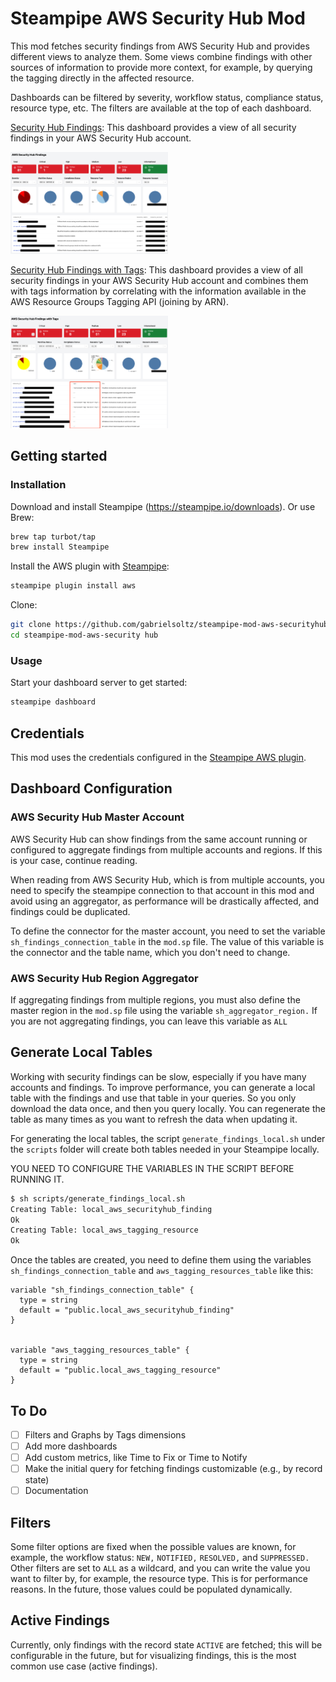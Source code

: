 # Steampipe AWS Security Hub Mod

This mod fetches security findings from AWS Security Hub and provides different views to analyze them. Some views combine findings with other sources of information to provide more context, for example, by querying the tagging directly in the affected resource.

Dashboards can be filtered by severity, workflow status, compliance status, resource type, etc. The filters are available at the top of each dashboard.

[Security Hub Findings](dashboards/securityhub_findings.sp): This dashboard provides a view of all security findings in your AWS Security Hub account.

<img src="docs/securityhub_findings.png" width="50%" type="thumbnail"/>

[Security Hub Findings with Tags](dashboards/securityhub_findings_with_tags.sp): This dashboard provides a view of all security findings in your AWS Security Hub account and combines them with tags information by correlating with the information available in the AWS Resource Groups Tagging API (joining by ARN).

<img src="docs/securityhub_findings_with_tags.png" width="50%" type="thumbnail"/>

## Getting started

### Installation

Download and install Steampipe (https://steampipe.io/downloads). Or use Brew:

```sh
brew tap turbot/tap
brew install Steampipe
```

Install the AWS plugin with [Steampipe](https://steampipe.io):

```sh
steampipe plugin install aws
```

Clone:

```sh
git clone https://github.com/gabrielsoltz/steampipe-mod-aws-securityhub
cd steampipe-mod-aws-security hub
```

### Usage

Start your dashboard server to get started:

```sh
steampipe dashboard
```

## Credentials

This mod uses the credentials configured in the [Steampipe AWS plugin](https://hub.steampipe.io/plugins/turbot/aws).

## Dashboard Configuration

### AWS Security Hub Master Account

AWS Security Hub can show findings from the same account running or configured to aggregate findings from multiple accounts and regions. If this is your case, continue reading.

When reading from AWS Security Hub, which is from multiple accounts, you need to specify the steampipe connection to that account in this mod and avoid using an aggregator, as performance will be drastically affected, and findings could be duplicated.

To define the connector for the master account, you need to set the variable `sh_findings_connection_table` in the `mod.sp` file. The value of this variable is the connector and the table name, which you don't need to change.

### AWS Security Hub Region Aggregator

If aggregating findings from multiple regions, you must also define the master region in the `mod.sp` file using the variable `sh_aggregator_region.` If you are not aggregating findings, you can leave this variable as `ALL`

## Generate Local Tables

Working with security findings can be slow, especially if you have many accounts and findings. To improve performance, you can generate a local table with the findings and use that table in your queries. So you only download the data once, and then you query locally. You can regenerate the table as many times as you want to refresh the data when updating it.

For generating the local tables, the script `generate_findings_local.sh` under the `scripts` folder will create both tables needed in your Steampipe locally.

YOU NEED TO CONFIGURE THE VARIABLES IN THE SCRIPT BEFORE RUNNING IT.

```sh
$ sh scripts/generate_findings_local.sh
Creating Table: local_aws_securityhub_finding
Ok
Creating Table: local_aws_tagging_resource
Ok
```

Once the tables are created, you need to define them using the variables `sh_findings_connection_table` and `aws_tagging_resources_table` like this:

```hcl
variable "sh_findings_connection_table" {
  type = string
  default = "public.local_aws_securityhub_finding"
}


variable "aws_tagging_resources_table" {
  type = string
  default = "public.local_aws_tagging_resource"
}
```

## To Do

- [ ] Filters and Graphs by Tags dimensions
- [ ] Add more dashboards
- [ ] Add custom metrics, like Time to Fix or Time to Notify
- [ ] Make the initial query for fetching findings customizable (e.g., by record state)
- [ ] Documentation

## Filters

Some filter options are fixed when the possible values are known, for example, the workflow status: `NEW,` `NOTIFIED,` `RESOLVED,` and `SUPPRESSED.` Other filters are set to `ALL` as a wildcard, and you can write the value you want to filter by, for example, the resource type. This is for performance reasons. In the future, those values could be populated dynamically.

## Active Findings

Currently, only findings with the record state `ACTIVE` are fetched; this will be configurable in the future, but for visualizing findings, this is the most common use case (active findings).

